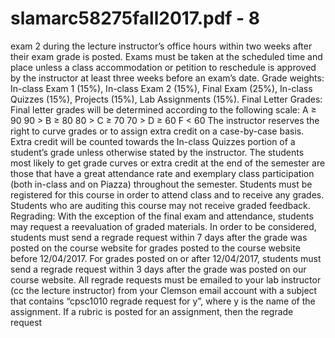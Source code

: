 # slamarc58275fall2017.pdf - 8

exam 2 during the lecture instructor’s office hours within two weeks after their exam grade is posted. Exams
must be taken at the scheduled time and place unless a class accommodation or petition to reschedule is
approved by the instructor at least three weeks before an exam’s date.
Grade weights: In-class Exam 1 (15%), In-class Exam 2 (15%), Final Exam (25%), In-class Quizzes (15%),
Projects (15%), Lab Assignments (15%).
Final Letter Grades: Final letter grades will be determined according to the following scale:
A ≥ 90 90 > B ≥ 80 80 > C ≥ 70 70 > D ≥ 60 F < 60
The instructor reserves the right to curve grades or to assign extra credit on a case-by-case basis. Extra
credit will be counted towards the In-class Quizzes portion of a student’s grade unless otherwise stated by
the instructor. The students most likely to get grade curves or extra credit at the end of the semester are
those that have a great attendance rate and exemplary class participation (both in-class and on Piazza)
throughout the semester. Students must be registered for this course in order to attend class and to receive
any grades. Students who are auditing this course may not receive graded feedback.
Regrading: With the exception of the final exam and attendance, students may request a reevaluation
of graded materials. In order to be considered, students must send a regrade request within 7 days after
the grade was posted on the course website for grades posted to the course website before 12/04/2017. For
grades posted on or after 12/04/2017, students must send a regrade request within 3 days after the grade
was posted on our course website. All regrade requests must be emailed to your lab instructor (cc the lecture
instructor) from your Clemson email account with a subject that contains “cpsc1010 regrade request for y”,
where y is the name of the assignment. If a rubric is posted for an assignment, then the regrade request